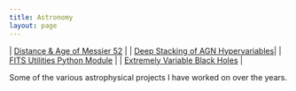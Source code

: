 ```yaml
---
title: Astronomy
layout: page
---
```


| [Distance & Age of Messier 52](./distance-age-m52)                     |
| [Deep Stacking of AGN Hypervariables](./deep-stacking-agn-hypervars)|
| [FITS Utilities Python Module](./fits-utils)                           |
| [Extremely Variable Black Holes](./extreme-var-black-holes)            |

Some of the various astrophysical projects I have worked on over the years.
